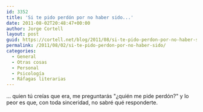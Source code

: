 ```yaml
---
id: 3352
title: 'Si te pido perdón por no haber sido...'
date: 2011-08-02T20:48:47+00:00
author: Jorge Cortell
layout: post
guid: https://cortell.net/blog/2011/08/si-te-pido-perdon-por-no-haber-sido/
permalink: /2011/08/02/si-te-pido-perdon-por-no-haber-sido/
categories:
  - General
  - Otras cosas
  - Personal
  - Psicología
  - Ráfagas literarias
---
```

... quien tú creías que era, me preguntarás "¿quién me pide perdón?" y lo peor es que, con toda sinceridad, no sabré qué responderte.